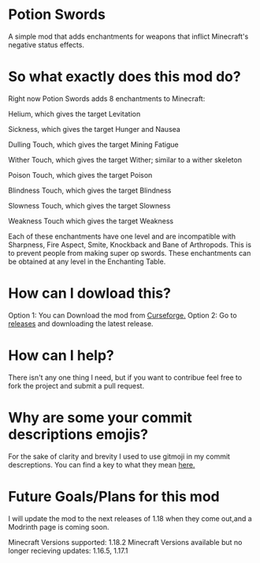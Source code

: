 # Potion Swords
A simple mod that adds enchantments for weapons that inflict Minecraft's negative status effects.

# So what exactly does this mod do?
Right now Potion Swords adds 8 enchantments to Minecraft:

Helium, which gives the target Levitation

Sickness, which gives the target Hunger and Nausea

Dulling Touch, which gives the target Mining Fatigue

Wither Touch, which gives the target Wither; similar to a wither skeleton

Poison Touch, which gives the target Poison

Blindness Touch, which gives the target Blindness

Slowness Touch, which gives the target Slowness

Weakness Touch which gives the target Weakness

Each of these enchantments have one level and are incompatible with Sharpness, Fire Aspect,
Smite, Knockback and Bane of Arthropods. This is to prevent people from making super op swords.
These enchantments can be obtained at any level in the Enchanting Table.

# How can I dowload this?
Option 1: You can Download the mod from [Curseforge.](https://www.curseforge.com/minecraft/mc-mods/potion-swords)
Option 2: Go to [releases](https://github.com/Techplane20/PotionSwords/releases) and downloading the latest release.

# How can I help?
There isn't any one thing I need, but if you want to contribue feel free to fork the project and submit a pull request.

# Why are some your commit descriptions emojis?
For the sake of clarity and brevity I used to use gitmoji in my commit descreptions. You can find a key to what they mean [here.](https://gitmoji.dev)

# Future Goals/Plans for this mod
I will update the mod to the next releases of 1.18 when they come out,and a Modrinth page is coming soon.

Minecraft Versions supported: 1.18.2
Minecraft Versions available but no longer recieving updates: 1.16.5, 1.17.1
